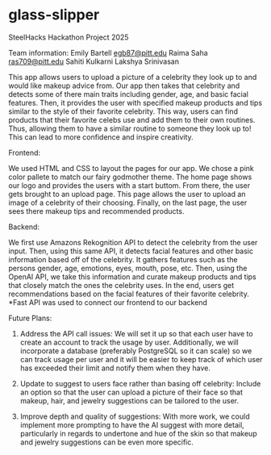 # glass-slipper
SteelHacks Hackathon Project 2025

Team information:
Emily Bartell     egb87@pitt.edu
Raima Saha        ras709@pitt.edu
Sahiti Kulkarni
Lakshya Srinivasan

This app allows users to upload a picture of a celebrity they look up to and would like makeup advice from. 
Our app then takes that celebrity and detects some of there main traits including gender, age, and basic facial features.
Then, it provides the user with specified makeup products and tips similar to the style of their favorite celebrity.
This way, users can find products that their favorite celebs use and add them to their own routines. 
Thus, allowing them to have a similar routine to someone they look up to! This can lead to more confidence and inspire creativity. 

Frontend:

We used HTML and CSS to layout the pages for our app. We chose a pink color pallete to match our fairy godmother theme. 
The home page shows our logo and provides the users with a start buttom. From there, the user gets brought to an upload page.
This page allows the user to upload an image of a celebrity of their choosing. Finally, on the last page, the user sees there makeup tips and recommended products. 


Backend:

We first use Amazons Rekognition API to detect the celebrity from the user input.
Then, using this same API, it detects facial features and other basic information based off of the celebrity. 
It gathers features such as the persons gender, age, emotions, eyes, mouth, pose, etc. 
Then, using the OpenAI API, we take this information and curate makeup products and tips that closely match the ones the celebrity uses. 
In the end, users get recommendations based on the facial features of their favorite celebrity. 
*Fast API was used to connect our frontend to our backend


Future Plans:

1. Address the API call issues: We will set it up so that each user have to create an account to track the usage by user. Additionally, we will incorporate a database (preferably PostgreSQL so it can scale) so we can track usage per user and it will be easier to keep track of which user has exceeded their limit and notify them when they have.

2. Update to suggest to users face rather than basing off celebrity: Include an option so that the user can upload a picture of their face so that makeup, hair, and jewelry suggestions can be tailored to the user.

3. Improve depth and quality of suggestions: With more work, we could implement more prompting to have the AI suggest with more detail, particularly in regards to undertone and hue of the skin so that makeup and jewelry suggestions can be even more specific.

